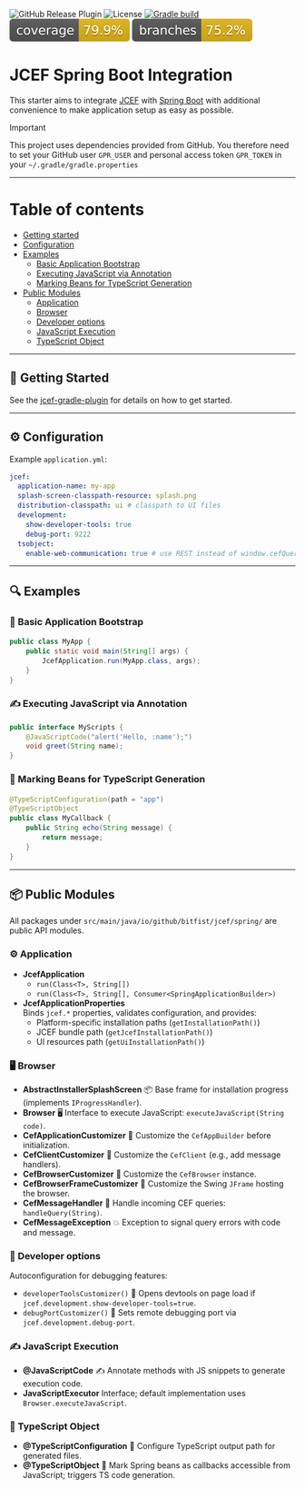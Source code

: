 ![GitHub Release Plugin](https://img.shields.io/static/v1?label=GitHub&message=Release&color=blue&logo=github)
![License](https://img.shields.io/badge/License-Apache%20License%20Version%202.0-blue)
[![Gradle build](https://github.com/bitfist/jcef-spring-boot-starter/actions/workflows/test.yml/badge.svg)](https://github.com/bitfist/jcef-spring-boot-starter/actions/workflows/test.yml)
![Coverage](.github/badges/jacoco.svg)
![Branches](.github/badges/branches.svg)

# JCEF Spring Boot Integration

This starter aims to integrate [JCEF](https://github.com/jcefmaven/jcefmaven) with
[Spring Boot](https://spring.io/projects/spring-boot) with additional convenience to make application setup as easy as
possible.

> [!IMPORTANT]  
> This project uses dependencies provided from GitHub. You therefore need to set your GitHub user `GPR_USER` and 
> personal access token `GPR_TOKEN` in your `~/.gradle/gradle.properties`

---

Table of contents
=================
* [Getting started](#-getting-started)
* [Configuration](#-configuration)
* [Examples](#-examples)
  * [Basic Application Bootstrap](#-basic-application-bootstrap)
  * [Executing JavaScript via Annotation](#-executing-javascript-via-annotation)
  * [Marking Beans for TypeScript Generation](#-marking-beans-for-typescript-generation)
* [Public Modules](#-public-modules)
  * [Application](#-application)
  * [Browser](#-browser)
  * [Developer options](#-developer-options)
  * [JavaScript Execution](#-javascript-execution)
  * [TypeScript Object](#-typescript-object)
---

## 🚀 Getting Started

See the [jcef-gradle-plugin](https://github.com/bitfist/jcef-gradle-plugin) for details on how to get started.


---

## ⚙️ Configuration

Example `application.yml`:

```yaml
jcef:
  application-name: my-app
  splash-screen-classpath-resource: splash.png
  distribution-classpath: ui # classpath to UI files
  development:
    show-developer-tools: true
    debug-port: 9222
  tsobject:
    enable-web-communication: true # use REST instead of window.cefQuery(...)
```

---

## 🔍 Examples

### 🚀 Basic Application Bootstrap

```java
public class MyApp {
    public static void main(String[] args) {
        JcefApplication.run(MyApp.class, args);
    }
}
```

### ✍️ Executing JavaScript via Annotation

```java
public interface MyScripts {
    @JavaScriptCode("alert('Hello, :name');")
    void greet(String name);
}
```

### 🎨 Marking Beans for TypeScript Generation

```java
@TypeScriptConfiguration(path = "app")
@TypeScriptObject
public class MyCallback {
    public String echo(String message) {
        return message;
    }
}
```

---

## 📦 Public Modules

All packages under `src/main/java/io/github/bitfist/jcef/spring/` are public API modules.

### ⚙️ Application

- **JcefApplication**
  - `run(Class<T>, String[])`
  - `run(Class<T>, String[], Consumer<SpringApplicationBuilder>)`
- **JcefApplicationProperties**  
  Binds `jcef.*` properties, validates configuration, and provides:
  - Platform-specific installation paths (`getInstallationPath()`)
  - JCEF bundle path (`getJcefInstallationPath()`)
  - UI resources path (`getUiInstallationPath()`)

### 🖥 Browser

- **AbstractInstallerSplashScreen** 📦 Base frame for installation progress (implements `IProgressHandler`).
- **Browser** 🖥 Interface to execute JavaScript: `executeJavaScript(String code)`.
- **CefApplicationCustomizer** 🔧 Customize the `CefAppBuilder` before initialization.
- **CefClientCustomizer** 🔧 Customize the `CefClient` (e.g., add message handlers).
- **CefBrowserCustomizer** 🔧 Customize the `CefBrowser` instance.
- **CefBrowserFrameCustomizer** 🔧 Customize the Swing `JFrame` hosting the browser.
- **CefMessageHandler** 📣 Handle incoming CEF queries: `handleQuery(String)`.
- **CefMessageException** 💥 Exception to signal query errors with code and message.

### 🐞 Developer options

Autoconfiguration for debugging features:

- `developerToolsCustomizer()` 🐞 Opens devtools on page load if `jcef.development.show-developer-tools=true`.
- `debugPortCustomizer()` 🐞 Sets remote debugging port via `jcef.development.debug-port`.

### ✍️ JavaScript Execution

- **@JavaScriptCode** ✍️ Annotate methods with JS snippets to generate execution code.
- **JavaScriptExecutor** Interface; default implementation uses `Browser.executeJavaScript`.

### 🎨 TypeScript Object

- **@TypeScriptConfiguration** 🎨 Configure TypeScript output path for generated files.
- **@TypeScriptObject** 🎨 Mark Spring beans as callbacks accessible from JavaScript; triggers TS code generation.
